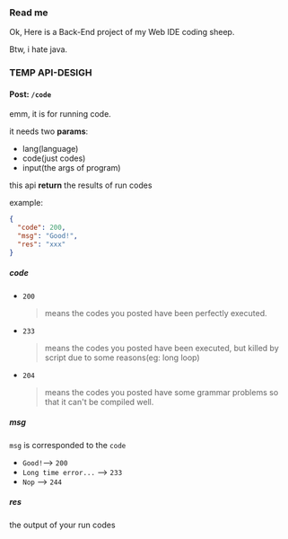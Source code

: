 ### Read me
Ok, Here is a Back-End project of my Web IDE coding sheep.

Btw, i hate java.





### TEMP API-DESIGH

#### Post: `/code`
emm, it is for running code.

it needs two <b>params</b>:
- lang(language)
- code(just codes)
- input(the args of program)

this api <b>return</b> the results of run codes

example:
```json
{
  "code": 200,
  "msg": "Good!",
  "res": "xxx"
}
```
##### code
- `200`
    > means the codes you posted have been perfectly executed.
- `233`
    > means the codes you posted have been executed, but killed by script due to some reasons(eg: long loop)
- `204`
    > means the codes you posted have some grammar problems so that it can't be compiled well.

##### msg
`msg` is corresponded to the `code`

- `Good!`--> `200`
- `Long time error...` --> `233`
- `Nop` --> `244`
##### res
the output of your run codes